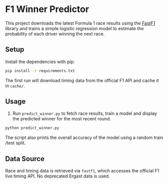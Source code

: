 # F1 Winner Predictor

This project downloads the latest Formula 1 race results using the
[FastF1](https://github.com/theOehrly/Fast-F1) library and trains a simple
logistic regression model to estimate the probability of each driver winning the
next race.

## Setup

Install the dependencies with pip:

```bash
pip install -r requirements.txt
```

The first run will download timing data from the official F1 API and cache it in
`cache/`.

## Usage

1. Run `predict_winner.py` to fetch race results, train a model and display the
   predicted winner for the most recent round.

```bash
python predict_winner.py
```

The script also prints the overall accuracy of the model using a random train
/test split.

## Data Source

Race and timing data is retrieved via `fastf1`, which accesses the official F1
live timing API. No deprecated Ergast data is used.
